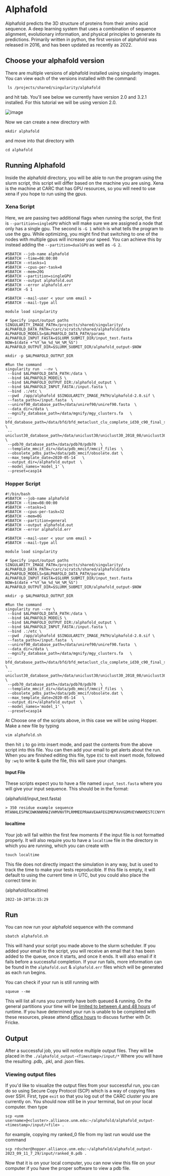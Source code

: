 # Alphafold # 
Alphafold predicts the 3D structure of proteins from their amino acid sequence. A deep learning system that uses a combination of sequence alignment, evolutionary information, and physical principles to generate its predictions.
Primarily written in python, the first version of alphafold was released in 2016, and has been updated as recently as 2022.

## Choose your alphafold version ## 
There are multiple versions of alphafold installed using singularity images. You can view each of the versions installed with the command:

     ls /projects/shared/singularity/alphafold
     
 and hit tab. You'll see below we currently have version 2.0 and 3.2.1 installed. For this tutorial we will be using version 2.0. 

![image](https://github.com/UNM-CARC/QuickBytes/assets/104543985/e2da6a62-a9f2-44ae-af04-b88e923daca9)

Now we can create a new directory with

    mkdir alphafold
    
and move into that directory with

    cd alphafold

## Running Alphafold ##
Inside the alphafold directory, you will be able to run the program using the slurm script, this script will differ based on the machine you are using. Xena is the machine at CARC that has GPU resources, so you will need to use xena if you hope to run using the gpus. 

### Xena Script ###
Here, we are passing two additional flags when running the script, the first is `--partition=singleGPU` which will make sure we are assigned a node that only has a single gpu. The second is `-G 1` which is what tells the program to use the gpu. 
While optimizing, you might find that switching to one of the nodes with multiple gpus will increase your speed. You can achieve this by instead adding the `--partition=dualGPU` as well as `-G 2`.

    #SBATCH --job-name alphafold
    #SBATCH --time=08:00:00
    #SBATCH --ntasks=1
    #SBATCH --cpus-per-task=8
    #SBATCH --mem=20G
    #SBATCH --partition=singleGPU
    #SBATCH --output alphafold.out
    #SBATCH --error alphafold.err
    #SBATCH -G 1
    
    #SBATCH --mail-user < your unm email > 
    #SBATCH --mail-type all
    
    module load singularity
    
    # Specify input/output paths
    SINGULARITY_IMAGE_PATH=/projects/shared/singularity/
    ALPHAFOLD_DATA_PATH=/carc/scratch/shared/alphafold/data
    ALPHAFOLD_MODELS=$ALPHAFOLD_DATA_PATH/params
    ALPHAFOLD_INPUT_FASTA=$SLURM_SUBMIT_DIR/input_test.fasta
    NOW=$(date +"%Y_%m_%d_%H_%M_%S")
    ALPHAFOLD_OUTPUT_DIR=$SLURM_SUBMIT_DIR/alphafold_output-$NOW
    
    mkdir -p $ALPHAFOLD_OUTPUT_DIR
    
    #Run the command
    singularity run  --nv \
     --bind $ALPHAFOLD_DATA_PATH:/data \
     --bind $ALPHAFOLD_MODELS \
     --bind $ALPHAFOLD_OUTPUT_DIR:/alphafold_output \
     --bind $ALPHAFOLD_INPUT_FASTA:/input.fasta \
     --bind .:/etc \
     --pwd  /app/alphafold $SINGULARITY_IMAGE_PATH/alphafold-2.0.sif \
     --fasta_paths=/input.fasta  \
     --uniref90_database_path=/data/uniref90/uniref90.fasta  \
     --data_dir=/data \
     --mgnify_database_path=/data/mgnify/mgy_clusters.fa   \
     --bfd_database_path=/data/bfd/bfd_metaclust_clu_complete_id30_c90_final_seq.sorted_opt \
     --uniclust30_database_path=/data/uniclust30/uniclust30_2018_08/uniclust30_2018_08 \
     --pdb70_database_path=/data/pdb70/pdb70  \
     --template_mmcif_dir=/data/pdb_mmcif/mmcif_files  \
     --obsolete_pdbs_path=/data/pdb_mmcif/obsolete.dat \
     --max_template_date=2020-05-14   \
     --output_dir=/alphafold_output  \
     --model_names='model_1' \
     --preset=casp14

### Hopper Script ###

    #!/bin/bash
    #SBATCH --job-name alphafold
    #SBATCH --time=08:00:00
    #SBATCH --ntasks=1
    #SBATCH --cpus-per-task=32
    #SBATCH --mem=0G
    #SBATCH --partition=general
    #SBATCH --output alphafold.out
    #SBATCH --error alphafold.err

    #SBATCH --mail-user < your unm email > 
    #SBATCH --mail-type all
    
    module load singularity
    
    # Specify input/output paths
    SINGULARITY_IMAGE_PATH=/projects/shared/singularity/
    ALPHAFOLD_DATA_PATH=/carc/scratch/shared/alphafold/data
    ALPHAFOLD_MODELS=$ALPHAFOLD_DATA_PATH/params
    ALPHAFOLD_INPUT_FASTA=$SLURM_SUBMIT_DIR/input_test.fasta
    NOW=$(date +"%Y_%m_%d_%H_%M_%S")
    ALPHAFOLD_OUTPUT_DIR=$SLURM_SUBMIT_DIR/alphafold_output-$NOW
    
    mkdir -p $ALPHAFOLD_OUTPUT_DIR
    
    #Run the command
    singularity run --nv \
     --bind $ALPHAFOLD_DATA_PATH:/data \
     --bind $ALPHAFOLD_MODELS \
     --bind $ALPHAFOLD_OUTPUT_DIR:/alphafold_output \
     --bind $ALPHAFOLD_INPUT_FASTA:/input.fasta \
     --bind .:/etc \
     --pwd  /app/alphafold $SINGULARITY_IMAGE_PATH/alphafold-2.0.sif \
     --fasta_paths=/input.fasta  \
     --uniref90_database_path=/data/uniref90/uniref90.fasta  \
     --data_dir=/data \
     --mgnify_database_path=/data/mgnify/mgy_clusters.fa   \
     --bfd_database_path=/data/bfd/bfd_metaclust_clu_complete_id30_c90_final_seq.sorted_opt \
     --uniclust30_database_path=/data/uniclust30/uniclust30_2018_08/uniclust30_2018_08 \
     --pdb70_database_path=/data/pdb70/pdb70  \
     --template_mmcif_dir=/data/pdb_mmcif/mmcif_files  \
     --obsolete_pdbs_path=/data/pdb_mmcif/obsolete.dat \
     --max_template_date=2020-05-14   \
     --output_dir=/alphafold_output  \
     --model_names='model_1' \
     --preset=casp14

At Choose one of the scripts above, in this case we will be using Hopper. Make a new file by typing 

    vim alphafold.sh
    
then hit `i` to go into insert mode, and past the contents from the above script into this file. You can then add your email to get alerts about the run. When you are finished editing this file, type `ESC` to exit insert mode, followed by `:wq` to write & quite the file, this will save your changes. 

#### Input File ####
These scripts expect you to have a file named `input_test.fasta` where you will give your input sequence. This should be in the format:

(alphafold/input_test.fasta)

    > 350 residue example sequence   
    MTANHLESPNCDWKNNRMAIVHMVNVTPLRMMEEPRAAVEAAFEGIMEPAVVGDMVEYWNKMISTCCNYYQMGSSRSHLEEKAQMVDRFWFCPCIYYASGKWRNMFLNILHVWGHHHYPRNDLKPCSYLSCKLPDLRIFFNHMQTCCHFVTLLFLTEWPTYMIYNSVDLCPMTIPRRNTCRTMTEVSSWCEPAIPEWWQATVKGGWMSTHTKFCWYPVLDPHHEYAESKMDTYGQCKKGGMVRCYKHKQQVWGNNHNESKAPCDDQPTYLCPPGEVYKGDHISKREAENMTNAWLGEDTHNFMEIMHCTAKMASTHFGSTTIYWAWGGHVRPAATWRVYPMIQEGSHCQC

#### localtime ####
Your job will fail within the first few moments if the input file is not formatted properly. It will also require you to have a `localtime` file in the directory in which you are running, which you can create with 

    touch localtime
    
This file does not directly impact the simulation in any way, but is used to track the time to make your tests reproducible. If this file is empty, it will default to using the current time in UTC, but you could also place the correct time in:

(alphafold/localtime)

    2022-10-28T16:15:29
    
## Run ##
You can now run your alphafold sequence with the command 

    sbatch alphafold.sh 

This will hand your script you made above to the slurm scheduler. If you added your email to the script, you will receive an email that it has been added to the queue, once it starts, and once it ends. It will also email if it fails before a successful completion. If your run fails, more information can be found in the `alphafold.out` & `alphafold.err` files which will be generated as each run begins.

You can check if your run is still running with 

    squeue --me 

This will list all runs you currently have both queued & running. On the general partitions your time will be [limited to between 4 and 48 hours](https://github.com/UNM-CARC/webinfo/blob/main/resource_limits.md) of runtime. If you have determined your run is unable to be completed with these resources, please attend [office hours](https://github.com/UNM-CARC/webinfo/blob/main/office_hours.md) to discuss further with Dr. Fricke. 


## Output ##
After a successful job, you will notice multiple output files. They will be placed in the `./alphafold_output-<Timestamp>/input/*` Where you will have the resulting .pdb, .pkl, and .json files. 

### Viewing output files ###
If you'd like to visualize the output files from your successful run, you can do so using Secure Copy Protocol (SCP) which is a way of copying files over SSH. 
First, type `exit` so that you log out of the CARC cluster you are currently on. You should now still be in your terminal, but on your local computer. 
then type 

    scp <unm username>@<cluster>.alliance.unm.edu:~/alphafold/alphafold_output-<timestamp>/input/<file> .
    
for example, copying my ranked_0 file from my last run would use the command 

    scp rdscher@hopper.alliance.unm.edu:~/alphafold/alphafold_output-2023_09_11_7_29/input/ranked_0.pdb .
    
Now that it is on your local computer, you can now view this file on your computer if you have the proper software to view a pdb file. 
